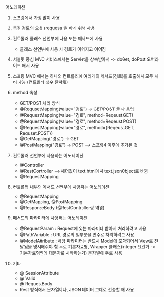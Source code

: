 어노테이션
1. 스프링에서 가장 많이 사용
2. 특정 경로의 요청 (request) 을 하기 위해 사용
3. 컨트롤러 클래스 선언부에 사용 또는 메서드에 사용
	- 클래스 선언부에 사용 시 경로가 이어지고 이어짐

4. 서블릿 중심 MVC 서비스에서는 Servlet을 상속받아서 -> doGet, doPost 오버라이드 해서 사용
5. 스프링 MVC 에서는 하나의 컨트롤러에 여러개의 메서드(경로)를 호출해서 모두 처리 가능 (컨트롤러 갯수 줄어듦)
6. method 속성
	- GET/POST 처리 방식
	- @RequsetMapping(value="경로") -> GET/POST 둘 다 응답
	- @RequestMapping(value="경로", method=Reqeust.GET)
	- @RequestMapping(value="경로", method=Reqeust.POST)
	- @RequestMapping(value="경로", method={Reqeust.GET, Requset.POST})
	- @GetMapping("경로") -> GET
	- @PostMapping("경로") -> POST --> 스프링4 이후에 추가된 것





1. 컨트롤러 선언부에 사용하는 어노테이션
	- @Controller
	- @RestController --> 헤더값이 text.html에서 text.jsonObject로 바뀜
	- @RequestMapping
2. 컨트롤러 내부의 메서드 선언부에 사용하는 어노테이션
	- @RequestMapping
	- @GetMapping, @PostMapping
	- @ResponseBody (@RestController랑 엮임)
3. 메서드의 파라미터에 사용하는 어노테이션
	- @RequestParam : Request에 있는 파라미터 받아서 처리하려고 사용
	- @PathVariable : URL 경로의 일부분을 변수로 처리하려고 사용
	- @ModelAttribute : 해당 파라미터는 반드시 Model에 포함되어서 View로 전달됨을 명시해줘야 함
		주로 기본자료형, Wrapper 클래스(Integer 요런거 -> 기본자료형인데 대문자로 시작하는거)
		문자열에 주로 사용
4. 기타
	- @ SessionAttribute
	- @ Valid
	- @ RequestBody
	- Rest 방식에서 문자열이나, JSON 데이터 그대로 전송할 때 사용

